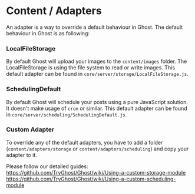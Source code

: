 # Content / Adapters


An adapter is a way to override a default behaviour in Ghost.
The default behaviour in Ghost is as following:

### LocalFileStorage
By default Ghost will upload your images to the `content/images` folder.
The LocalFileStorage is using the file system to read or write images.
This default adapter can be found in `core/server/storage/LocalFileStorage.js`.

### SchedulingDefault
By default Ghost will schedule your posts using a pure JavaScript solution.
It doesn't make usage of `cron` or similar.
This default adapter can be found in `core/server/scheduling/SchedulingDefault.js`.

### Custom Adapter
To override any of the default adapters, you have to add a folder (`content/adapters/storage` or `content/adapters/scheduling`) and copy your adapter to it. 

Please follow our detailed guides:
https://github.com/TryGhost/Ghost/wiki/Using-a-custom-storage-module
https://github.com/TryGhost/Ghost/wiki/Using-a-custom-scheduling-module

